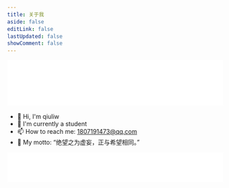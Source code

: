 ```yaml
---
title: 关于我
aside: false
editLink: false
lastUpdated: false
showComment: false
---
```


![](../public/img/svg/about-me-header.svg)

- 👋 Hi, I'm qiuliw
- 🔭 I'm currently a student
- 📫 How to reach me: [1807191473@qq.com](mailto:1807191473@qq.com)
- 📖 My motto: “绝望之为虚妄，正与希望相同。”

![](../public/img/svg/about-footer.svg)
